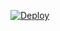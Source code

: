 [![Deploy](https://www.herokucdn.com/deploy/button.png)](https://github.com/jeremyc2/playback-speed-remote-backend)